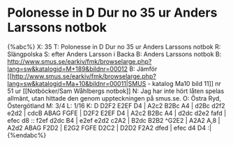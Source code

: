 # Polonesse in D Dur no 35 ur Anders Larssons notbok

{%abc%}
X: 35
T: Polonesse in D Dur no 35 ur Anders Larssons notbok
R: Slängpolska
S: efter Anders Larsson i Backa
B: Anders Larssons notbok
B: http://www.smus.se/earkiv/fmk/browselarge.php?lang=sw&katalogid=M+189&bildnr=00012
B: Jämför [[http://www.smus.se/earkiv/fmk/browselarge.php?lang=sw&katalogid=Ma+10&bildnr=00011|SMUS - katalog Ma10 bild 11]] nr 51 ur [[Notböcker/Sam Wåhlbergs notbok]]
N: Jag har inte hört låten spelas allmänt, utan hittade den genom uppteckningen på smus.se.
O: Östra Ryd, Östergötland
M: 3/4
L: 1/16
K: D
D2F2 E2EF D4 | A2c2 B2Bc A4 | d2Bc d2f2 e2d2 | cdcB ABAG FGFE |
D2F2 E2EF D4 | A2c2 B2Bc A4 | d2dc d2e2 fafd | efec d8 ::
f2ef d2dc B4 | e2ef e2d2 c2A2 | B2dc B2B2 ^G2E2 | A2A2 A,8 |
A2d2 ABAG F2D2 | E2G2 FGFE D2C2 | D2D2 F2A2 dfed | efec d4 D4 :|
{%endabc%}
